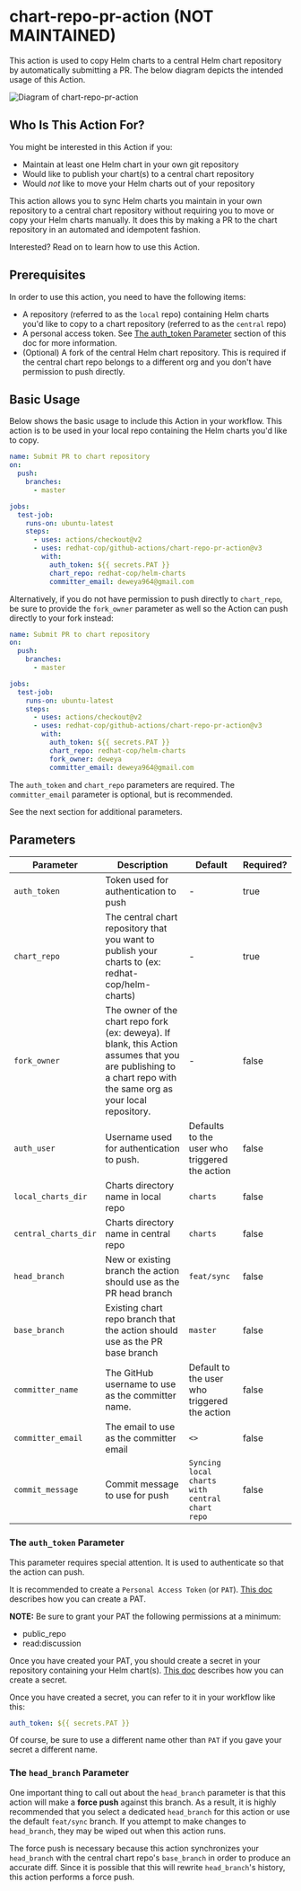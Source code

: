 # chart-repo-pr-action (NOT MAINTAINED)
This action is used to copy Helm charts to a central Helm chart repository by automatically submitting a PR. The below diagram depicts the intended usage of this Action.

![Diagram of chart-repo-pr-action](./images/chart-repo-pr-action.png)

## Who Is This Action For?
You might be interested in this Action if you:
* Maintain at least one Helm chart in your own git repository
* Would like to publish your chart(s) to a central chart repository
* Would _not_ like to move your Helm charts out of your repository

This action allows you to sync Helm charts you maintain in your own repository to a central chart repository without requiring you to move or copy your Helm charts manually. It does this by making a PR to the chart repository in an automated and idempotent fashion.

Interested? Read on to learn how to use this Action.

## Prerequisites
In order to use this action, you need to have the following items:
* A repository (referred to as the `local` repo) containing Helm charts you'd like to copy to a chart repository (referred to as the `central` repo)
* A personal access token. See [The auth_token Parameter](#the-auth_token-parameter) section of this doc for more information.
* (Optional) A fork of the central Helm chart repository. This is required if the central chart repo belongs to a different org and you don't have permission to push directly.

## Basic Usage
Below shows the basic usage to include this Action in your workflow. This action is to be used in your local repo containing the Helm charts you'd like to copy.
```yaml
name: Submit PR to chart repository
on:
  push:
    branches:
      - master

jobs:
  test-job:
    runs-on: ubuntu-latest
    steps:
      - uses: actions/checkout@v2
      - uses: redhat-cop/github-actions/chart-repo-pr-action@v3
        with:
          auth_token: ${{ secrets.PAT }}
          chart_repo: redhat-cop/helm-charts
          committer_email: deweya964@gmail.com
```

Alternatively, if you do not have permission to push directly to `chart_repo`, be sure to provide the `fork_owner` parameter as well so the Action can push directly to your fork instead:

```yaml
name: Submit PR to chart repository
on:
  push:
    branches:
      - master

jobs:
  test-job:
    runs-on: ubuntu-latest
    steps:
      - uses: actions/checkout@v2
      - uses: redhat-cop/github-actions/chart-repo-pr-action@v3
        with:
          auth_token: ${{ secrets.PAT }}
          chart_repo: redhat-cop/helm-charts
          fork_owner: deweya
          committer_email: deweya964@gmail.com
```

The `auth_token` and `chart_repo` parameters are required. The `committer_email` parameter is optional, but is recommended.

See the next section for additional parameters.

## Parameters
| Parameter | Description | Default | Required? |
| --------- | ----------- | ------- | --------- |
| `auth_token` | Token used for authentication to push | - | true |
| `chart_repo` | The central chart repository that you want to publish your charts to (ex: redhat-cop/helm-charts) | - | true |
| `fork_owner` | The owner of the chart repo fork (ex: deweya). If blank, this Action assumes that you are publishing to a chart repo with the same org as your local repository. | - | false |
| `auth_user` | Username used for authentication to push. | Defaults to the user who triggered the action | false |
| `local_charts_dir` | Charts directory name in local repo | `charts` | false |
| `central_charts_dir` | Charts directory name in central repo | `charts` | false |
| `head_branch` | New or existing branch the action should use as the PR head branch | `feat/sync` | false |
| `base_branch` | Existing chart repo branch that the action should use as the PR base branch | `master` | false |
| `committer_name` | The GitHub username to use as the committer name. | Default to the user who triggered the action | false |
| `committer_email` | The email to use as the committer email | `<>` | false |
| `commit_message` | Commit message to use for push | `Syncing local charts with central chart repo` | false |

### The `auth_token` Parameter
This parameter requires special attention. It is used to authenticate so that the action can push.

It is recommended to create a `Personal Access Token` (or `PAT`). [This doc](https://docs.github.com/en/free-pro-team@latest/github/authenticating-to-github/creating-a-personal-access-token#creating-a-token) describes how you can create a PAT.

**NOTE:** Be sure to grant your PAT the following permissions at a minimum:
* public_repo
* read:discussion

Once you have created your PAT, you should create a secret in your repository containing your Helm chart(s). [This doc](https://docs.github.com/en/free-pro-team@latest/actions/reference/encrypted-secrets#creating-encrypted-secrets-for-a-repository) describes how you can create a secret.

Once you have created a secret, you can refer to it in your workflow like this:
```yaml
auth_token: ${{ secrets.PAT }}
```

Of course, be sure to use a different name other than `PAT` if you gave your secret a different name.

### The `head_branch` Parameter
One important thing to call out about the `head_branch` parameter is that this action will make a **force push** against this branch. As a result, it is highly recommended that you select a dedicated `head_branch` for this action or use the default `feat/sync` branch. If you attempt to make changes to `head_branch`, they may be wiped out when this action runs.

The force push is necessary because this action synchronizes your `head_branch` with the central chart repo's `base_branch` in order to produce an accurate diff. Since it is possible that this will rewrite `head_branch`'s history, this action performs a force push.
